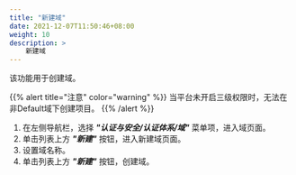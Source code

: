 ```yaml
---
title: "新建域"
date: 2021-12-07T11:50:46+08:00
weight: 10
description: >
    新建域
---
```



该功能用于创建域。

{{% alert title="注意" color="warning" %}}
当平台未开启三级权限时，无法在非Default域下创建项目。
{{% /alert %}}

1. 在左侧导航栏，选择 **_"认证与安全/认证体系/域"_** 菜单项，进入域页面。
2. 单击列表上方 **_"新建"_** 按钮，进入新建域页面。
2. 设置域名称。
3. 单击列表上方 **_"新建"_** 按钮，创建域。